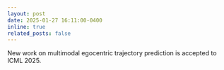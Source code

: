 ```yaml
---
layout: post
date: 2025-01-27 16:11:00-0400
inline: true
related_posts: false
---
```


New work on multimodal egocentric trajectory prediction is accepted to ICML 2025.
